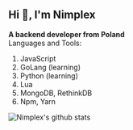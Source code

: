 ## Hi 👋, I'm Nimplex<br/>
**A backend developer from Poland**<br/>
Languages and Tools:
1. JavaScript
2. GoLang (learning)
3. Python (learning)
4. Lua
5. MongoDB, RethinkDB
6. Npm, Yarn

![Nimplex's github stats](https://github-readme-stats.vercel.app/api?username=Nimplex&show_icons=true)
